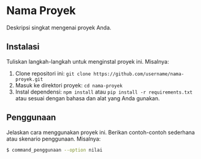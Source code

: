 # Nama Proyek

Deskripsi singkat mengenai proyek Anda.

## Instalasi

Tuliskan langkah-langkah untuk menginstal proyek ini. Misalnya:

1. Clone repositori ini: `git clone https://github.com/username/nama-proyek.git`
2. Masuk ke direktori proyek: `cd nama-proyek`
3. Instal dependensi: `npm install` atau `pip install -r requirements.txt` atau sesuai dengan bahasa dan alat yang Anda gunakan.

## Penggunaan

Jelaskan cara menggunakan proyek ini. Berikan contoh-contoh sederhana atau skenario penggunaan. Misalnya:

```bash
$ command_penggunaan --option nilai
```
